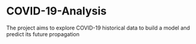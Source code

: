 # COVID-19-Analysis
The project aims to explore COVID-19 historical data to build a model and predict its future propagation
